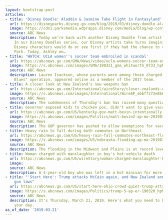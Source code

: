 ```yaml
---
layout: bootstrap-post
articles:
- title: 'Disney Doodle: Aladdin & Jasmine Take Flight in Fantasyland'
  url: https://disneyparks.disney.go.com/blog/2019/03/disney-doodle-aladdin-jasmine-take-flight-in-fantasyland/
  image: https://cdn1.parksmedia.wdprapps.disney.com/media/blog/wp-content/uploads/2019/03/v-bhtyu6798.jpg
  source: ABC News
  description: Today we’re back with another Disney Doodle from artist Ashley Taylor.
    In our Disney Doodles series, our Disney artists take turns imagining what different
    Disney characters would do or see first if they had the chance to visit a Disney
    Park. Today, Ashley en…
- title: 'WATCH: UCLA women''s soccer team embroiled in scandal'
  url: https://abcnews.go.com/GMA/News/video/ucla-womens-soccer-team-embroiled-college-scandal-61832090
  image: https://s.abcnews.com/images/GMA/190321_gma_whitworth_0733_hpMain_16x9_992.jpg
  source: ABC News
  description: Lauren Isackson, whose parents were among those charged in the "Varsity
    Blues" operation, appeared online as a member of the 2017 team.
- title: A closer look at New Zealand's new weapons ban
  url: https://abcnews.go.com/International/wireStory/closer-zealands-weapons-ban-61833297
  image: https://s.abcnews.com/images/International/WireAP_ebbff272e8b64e389804261c6dfd5a45_16x9_992.jpg
  source: ABC News
  description: The suddenness of Thursday's ban has raised many questions.
- title: Governor exposed kids to chicken pox, didn't want to give vaccine
  url: https://abcnews.go.com/US/kentucky-gov-matt-bevin-intentionally-exposed-kids-chicken/story?id=61829759
  image: https://s.abcnews.com/images/Politics/matt-bevin2-ap-mo-20190321_hpMain_16x9_992.jpg
  source: ABC News
  description: The GOP governor has pushed to allow exemptions for vaccinations.
- title: Heavy rain to fall during both commutes in Northeast
  url: https://abcnews.go.com/US/heavy-rain-fall-commutes-northeast-flooding-worsens-plains/story?id=61831517
  image: https://s.abcnews.com/images/US/nebraska-flooding-ap-mo-20190321_hpMain_16x9_992.jpg
  source: ABC News
  description: The flooding in the Midwest and Plains is at record levels.
- title: Woman charged with manslaughter in boy's hot-vehicle death
  url: https://abcnews.go.com/US/wireStory/woman-charged-manslaughter-boys-hot-vehicle-death-61831132
  image: 
  source: ABC News
  description: A 4-year-old boy who was left in a hot minivan for more than six hours.
- title: "'Start Here': Trump attacks McCain again, and New Zealand announces new
    gun laws"
  url: https://abcnews.go.com/US/start-here-ohio-crowd-quiet-trump-attacks-mccain-zealand/story?id=61809867
  image: https://s.abcnews.com/images/Politics/trump-5-ap-er-190320_hpMain_16x9_992.jpg
  source: ABC News
  description: It's Thursday, March 21, 2019. Here's what you need to know to start
    your day.
as_of_date: '2019-03-21'
---
```


